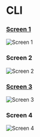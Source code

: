 # CLI
### [Screen 1](https://i.ibb.co/ZdJgzs2/Screen-1.png)
![Screen 1](https://i.ibb.co/ZdJgzs2/Screen-1.png)
### Screen 2
![Screen 2](https://i.ibb.co/NTgMJMF/Screen-2.png)
### [Screen 3](https://i.ibb.co/VmcRRvd/Screen-3.png)
![Screen 3](https://i.ibb.co/VmcRRvd/Screen-3.png)


### Screen 4
![Screen 4](https://i.ibb.co/0ynDh3W/Screen-4.png)

